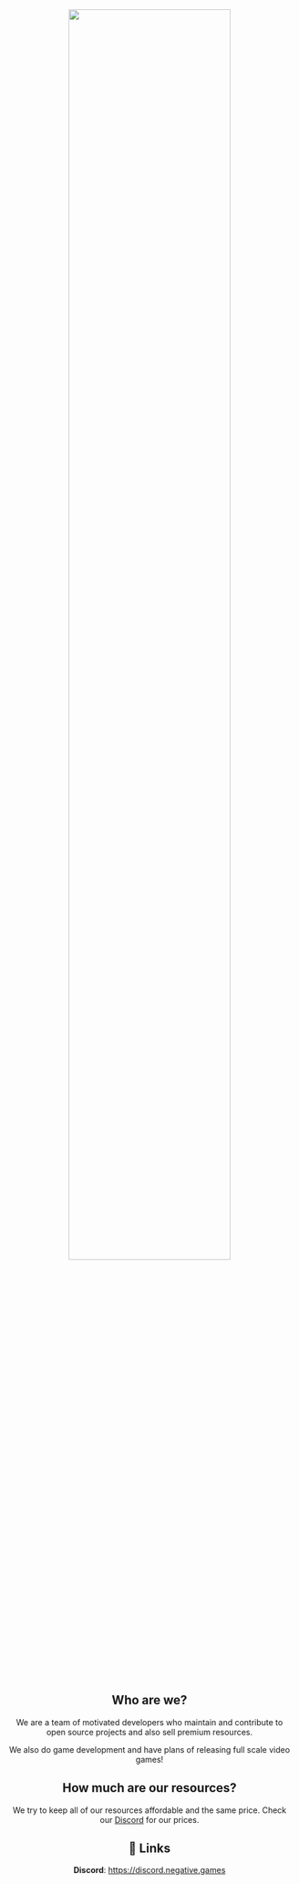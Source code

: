 <div class="content" align=center>
<img src="https://imgur.com/Sk9dJRv.png" style="width: 75%">


 ## Who are we?  
We are a team of motivated developers who maintain and contribute to open source projects and also sell premium resources.

We also do game development and have plans of releasing full scale video games!

## How much are our resources?
We try to keep all of our resources affordable and the same price. 
Check our [Discord](https://discord.negative.games) for our prices.

## 🔗 Links 
**Discord**: https://discord.negative.games  
</div>
